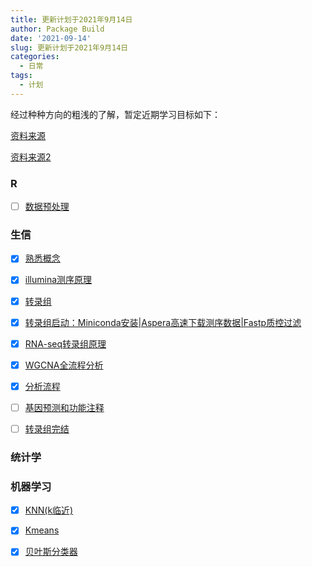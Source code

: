 ```yaml
---
title: 更新计划于2021年9月14日
author: Package Build
date: '2021-09-14'
slug: 更新计划于2021年9月14日
categories:
  - 日常
tags:
  - 计划
---
```

经过种种方向的粗浅的了解，暂定近期学习目标如下：

[资料来源](https://www.zhihu.com/question/65066161/answer/1679721749)

[资料来源2](https://zhuanlan.zhihu.com/p/344895153)

### R

-   [ ] [数据预处理](https://zhuanlan.zhihu.com/p/336278893)

### 生信

-   [x] [熟悉概念](https://zhuanlan.zhihu.com/p/262198184)

-   [x] [illumina测序原理](https://zhuanlan.zhihu.com/p/190757472)

-   [x] [转录组](https://zhuanlan.zhihu.com/p/268518822)

-   [x] [转录组启动：Miniconda安装|Aspera高速下载测序数据|Fastp质控过滤](https://zhuanlan.zhihu.com/p/303970108)

-   [x] [RNA-seq转录组原理](https://zhuanlan.zhihu.com/p/190832351)

-   [x] [WGCNA全流程分析](https://zhuanlan.zhihu.com/p/268015159)

-   [x] [分析流程](https://zhuanlan.zhihu.com/p/268518822)

-   [ ] [基因预测和功能注释](https://zhuanlan.zhihu.com/p/273612047)

-   [ ] [转录组完结](https://zhuanlan.zhihu.com/p/340290527)


### 统计学

### 机器学习
-   [x] [KNN(k临近)](https://www.bilibili.com/video/BV13K411H7Zs/?spm_id_from=333.788.recommend_more_video.-1)

-   [x] [Kmeans](https://www.bilibili.com/video/BV1LV411p7Ak?from=search&seid=5897372609860836413&spm_id_from=333.337.0.0)

-   [x] [贝叶斯分类器](https://www.bilibili.com/video/BV1qs411a7mT?from=search&seid=12099725396676193731&spm_id_from=333.337.0.0)
